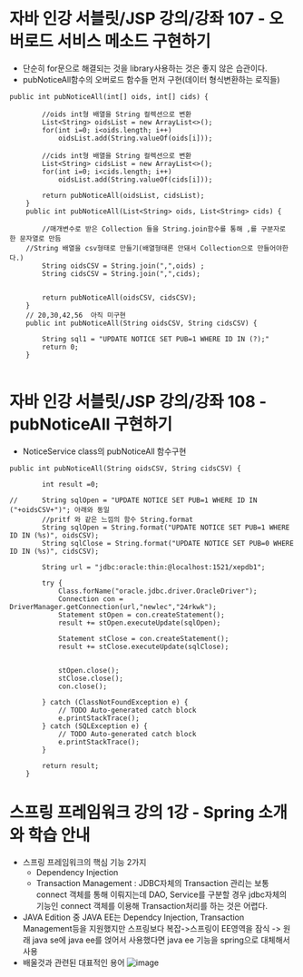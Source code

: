 # 자바 인강 서블릿/JSP 강의/강좌 107 - 오버로드 서비스 메소드 구현하기
* 단순히 for문으로 해결되는 것을 library사용하는 것은 좋지 않은 습관이다.
* pubNoticeAll함수의 오버로드 함수들 먼저 구현(데이터 형식변환하는 로직들)
```
public int pubNoticeAll(int[] oids, int[] cids) {
		
		//oids int형 배열을 String 컬렉션으로 변환
		List<String> oidsList = new ArrayList<>();
		for(int i=0; i<oids.length; i++)
			oidsList.add(String.valueOf(oids[i]));
		
		//cids int형 배열을 String 컬렉션으로 변환
		List<String> cidsList = new ArrayList<>();
		for(int i=0; i<cids.length; i++)
			oidsList.add(String.valueOf(cids[i]));
		
		return pubNoticeAll(oidsList, cidsList);
	}
	public int pubNoticeAll(List<String> oids, List<String> cids) {
		
		//매개변수로 받은 Collection 들을 String.join함수를 통해 ,를 구분자로 한 문자열로 만듬
    //String 배열을 csv형태로 만들기(배열형태론 안돼서 Collection으로 만들어야한다.)
		String oidsCSV = String.join(",",oids) ;
		String cidsCSV = String.join(",",cids);
		
		
		return pubNoticeAll(oidsCSV, cidsCSV);
	}
	// 20,30,42,56  아직 미구현
	public int pubNoticeAll(String oidsCSV, String cidsCSV) {
		
		String sql1 = "UPDATE NOTICE SET PUB=1 WHERE ID IN (?);"
		return 0;
	}
	
```

# 자바 인강 서블릿/JSP 강의/강좌 108 - pubNoticeAll 구현하기
* NoticeService class의 pubNoticeAll 함수구현
```
public int pubNoticeAll(String oidsCSV, String cidsCSV) {
		
		int result =0;
		
//		String sqlOpen = "UPDATE NOTICE SET PUB=1 WHERE ID IN ("+oidsCSV+")"; 아래와 동일
		//pritf 와 같은 느낌의 함수 String.format
		String sqlOpen = String.format("UPDATE NOTICE SET PUB=1 WHERE ID IN (%s)", oidsCSV);
		String sqlClose = String.format("UPDATE NOTICE SET PUB=0 WHERE ID IN (%s)", cidsCSV);
		
		String url = "jdbc:oracle:thin:@localhost:1521/xepdb1";
		
		try {
			Class.forName("oracle.jdbc.driver.OracleDriver");
			Connection con = DriverManager.getConnection(url,"newlec","24rkwk");
			Statement stOpen = con.createStatement();
			result += stOpen.executeUpdate(sqlOpen);
			
			Statement stClose = con.createStatement();
			result += stClose.executeUpdate(sqlClose);
			
			
			stOpen.close();
			stClose.close();
			con.close();

		} catch (ClassNotFoundException e) {
			// TODO Auto-generated catch block
			e.printStackTrace();
		} catch (SQLException e) {
			// TODO Auto-generated catch block
			e.printStackTrace();
		}
		
		return result;
	}
```

# 스프링 프레임워크 강의 1강 - Spring 소개와 학습 안내
* 스프링 프레임워크의 핵심 기능 2가지 
   * Dependency Injection
   * Transaction Management : JDBC자체의 Transaction 관리는 보통 connect 객체를 통해 이뤄지는데 DAO, Service를 구분할 경우 jdbc자체의 기능인 connect 객체를 이용해 Transaction처리를 하는 것은 어렵다.
* JAVA Edition 중 JAVA EE는 Dependcy Injection, Transaction Management등을 지원했지만 스프링보다 복잡->스프링이 EE영역을 잠식 -> 원래 java se에 java ee를 얹어서 사용했다면 java ee 기능을 spring으로 대체해서 사용
* 배울것과 관련된 대표적인 용어
![image](https://user-images.githubusercontent.com/40667871/218296788-1586e3d1-b54d-4f25-b2bc-e41e98f14d78.png)

